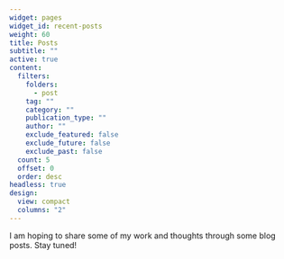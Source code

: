 ```yaml
---
widget: pages
widget_id: recent-posts
weight: 60
title: Posts
subtitle: ""
active: true
content:
  filters:
    folders:
      - post
    tag: ""
    category: ""
    publication_type: ""
    author: ""
    exclude_featured: false
    exclude_future: false
    exclude_past: false
  count: 5
  offset: 0
  order: desc
headless: true
design:
  view: compact
  columns: "2"
---
```

I am hoping to share some of my work and thoughts through some blog posts. Stay tuned!
